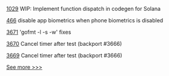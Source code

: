
[1029](https://github.com/hyperledger/solang/pull/1029) WIP: Implement function dispatch in codegen for Solana

[466](https://github.com/hyperledger/aries-mobile-agent-react-native/pull/466) disable app biometrics when phone biometrics is disabled

[3671](https://github.com/hyperledger/fabric/pull/3671) 'gofmt -l -s -w' fixes

[3670](https://github.com/hyperledger/fabric/pull/3670) Cancel timer after test (backport #3666)

[3669](https://github.com/hyperledger/fabric/pull/3669) Cancel timer after test (backport #3666)


[See more >>>](https://start-here.hyperledger.org/pull-requests)
